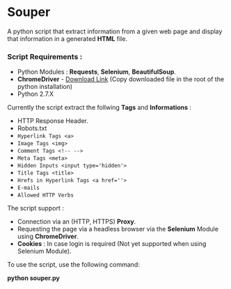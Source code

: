 # Souper
A python script that extract information from a given web page and display that information in a generated **HTML** file.

### Script Requirements :
* Python Modules : **Requests**, **Selenium**, **BeautifulSoup**.
* **ChromeDriver** - [Download Link](https://goo.gl/gtYUc1) (Copy downloaded file in the root of the python installation)
* Python 2.7.X

Currently the script extract the follwing **Tags** and **Informations** : 

* HTTP Response Header.
* Robots.txt
* ```Hyperlink Tags <a> ```
* ```Image Tags <img> ```
* ```Comment Tags <!-- --> ```
* ```Meta Tags <meta>```
* ```Hidden Inputs <input type='hidden'> ```
* ```Title Tags <title> ```
* ```Hrefs in Hyperlink Tags <a href=''> ```
* ```E-mails ```
* ```Allowed HTTP Verbs ```

The script support :
* Connection via an (HTTP, HTTPS) **Proxy**.
* Requesting the page via a headless browser via the **Selenium** Module using **ChromeDriver**.
* **Cookies** : In case login is required (Not yet supported when using Selenium Module).


To use the script, use the following command:

**python souper.py**

